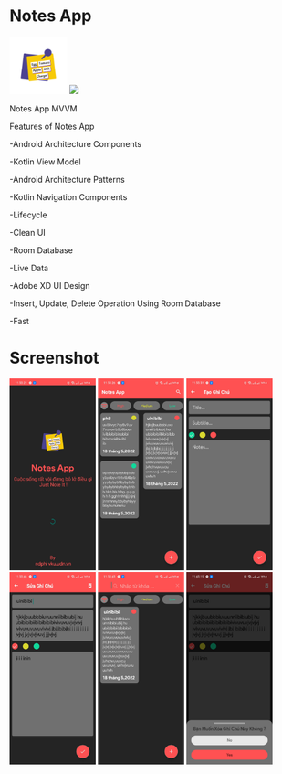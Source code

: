 # Notes App
<img src="app/src/main/res/drawable-v24/logo.png" width="20%" height="20%">
<a href="app/build.gradle" ><img src="https://img.shields.io/badge/minsdk-29-yellow.svg"></a>

Notes App MVVM

Features of Notes App

-Android Architecture Components

-Kotlin View Model

-Android Architecture Patterns

-Kotlin Navigation Components

-Lifecycle

-Clean UI

-Room Database

-Live Data

-Adobe XD UI Design

-Insert, Update, Delete Operation Using Room Database

-Fast
# Screenshot 
<img alt="splash_screen" src="screenshot/activity_splash_screen.jpg" width="30%" > <img alt="main_screen.jpg" src="screenshot/activity_main_screen.jpg" width="30%" > <img alt="fragment_create" src="screenshot/fragment_create.jpg" width="30%" > 
<img alt="fragment_edit" src="screenshot/fragment_edit.jpg" width="30%" > <img alt="oderby_level_and_search" src="screenshot/oderby_level_and_search.jpg" width="30%" > <img alt="dialog_delete_in_fragment_edit" src="screenshot/dialog_delete_in_fragment_edit.jpg" width="30%" > 
